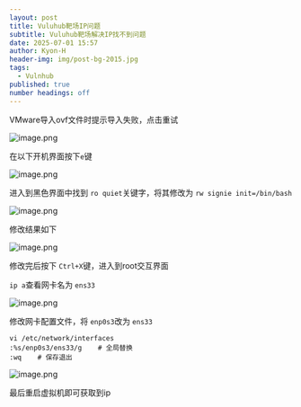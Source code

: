 ```yaml
---
layout: post
title: Vuluhub靶场IP问题
subtitle: Vuluhub靶场解决IP找不到问题
date: 2025-07-01 15:57
author: Kyon-H
header-img: img/post-bg-2015.jpg
tags:
  - Vulnhub
published: true
number headings: off
---
```

VMware导入ovf文件时提示导入失败，点击重试

![image.png](https://img.ghostliner.top/1zhmKZ.png)

在以下开机界面按下`e`键

![image.png](https://img.ghostliner.top/AoazIQ.png)

进入到黑色界面中找到 `ro quiet`关键字，将其修改为 `rw signie init=/bin/bash`

![image.png](https://img.ghostliner.top/MgivAp.png)

修改结果如下

![image.png](https://img.ghostliner.top/lF87Tq.png)

修改完后按下 `Ctrl+X`键，进入到root交互界面

`ip a`查看网卡名为 `ens33`

![image.png](https://img.ghostliner.top/po772s.png)

修改网卡配置文件，将 `enp0s3`改为 `ens33`

```shell
vi /etc/network/interfaces
:%s/enp0s3/ens33/g    # 全局替换
:wq    # 保存退出
```

![image.png](https://img.ghostliner.top/9OBFki.png)

最后重启虚拟机即可获取到ip
